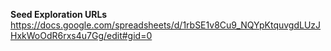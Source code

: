 **Seed Exploration URLs**
https://docs.google.com/spreadsheets/d/1rbSE1v8Cu9_NQYpKtquvgdLUzJHxkWoOdR6rxs4u7Gg/edit#gid=0
